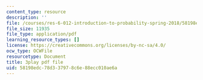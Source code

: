 ```yaml
---
content_type: resource
description: ''
file: /courses/res-6-012-introduction-to-probability-spring-2018/58198edc78d337978c6e88ecc010ae6a_d5mV88S2fNY.pdf
file_size: 11935
file_type: application/pdf
learning_resource_types: []
license: https://creativecommons.org/licenses/by-nc-sa/4.0/
ocw_type: OCWFile
resourcetype: Document
title: 3play pdf file
uid: 58198edc-78d3-3797-8c6e-88ecc010ae6a
---
```


